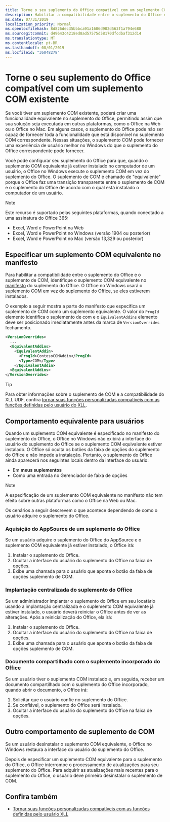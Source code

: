 ```yaml
---
title: Torne o seu suplemento do Office compatível com um suplemento COM existente
description: Habilitar a compatibilidade entre o suplemento do Office e o suplemento COM equivalente
ms.date: 07/31/2019
localization_priority: Normal
ms.openlocfilehash: 8d826dec35bbbca91a1606d902d563f1a794e688
ms.sourcegitcommit: d49643c4218ed8ad57575d58170dfcdbaf312d14
ms.translationtype: MT
ms.contentlocale: pt-BR
ms.lasthandoff: 08/01/2019
ms.locfileid: "36048278"
---
```

# <a name="make-your-office-add-in-compatible-with-an-existing-com-add-in"></a>Torne o seu suplemento do Office compatível com um suplemento COM existente

Se você tiver um suplemento COM existente, poderá criar uma funcionalidade equivalente no suplemento do Office, permitindo assim que sua solução seja executada em outras plataformas, como o Office na Web ou o Office no Mac. Em alguns casos, o suplemento do Office pode não ser capaz de fornecer toda a funcionalidade que está disponível no suplemento COM correspondente. Nessas situações, o suplemento COM pode fornecer uma experiência de usuário melhor no Windows do que o suplemento do Office correspondente pode fornecer.

Você pode configurar seu suplemento do Office para que, quando o suplemento COM equivalente já estiver instalado no computador de um usuário, o Office no Windows execute o suplemento COM em vez do suplemento do Office. O suplemento de COM é chamado de "equivalente" porque o Office faz uma transição transparente entre o suplemento de COM e o suplemento do Office de acordo com o qual está instalado o computador de um usuário.

> [!NOTE]
> Este recurso é suportado pelas seguintes plataformas, quando conectado a uma assinatura do Office 365:
> - Excel, Word e PowerPoint na Web
> - Excel, Word e PowerPoint no Windows (versão 1904 ou posterior)
> - Excel, Word e PowerPoint no Mac (versão 13,329 ou posterior)

## <a name="specify-an-equivalent-com-add-in-in-the-manifest"></a>Especificar um suplemento COM equivalente no manifesto

Para habilitar a compatibilidade entre o suplemento do Office e o suplemento de COM, identifique o suplemento COM equivalente no [manifesto](add-in-manifests.md) do suplemento do Office. O Office no Windows usará o suplemento COM em vez do suplemento do Office, se eles estiverem instalados.

O exemplo a seguir mostra a parte do manifesto que especifica um suplemento de COM como um suplemento equivalente. O valor do `ProgId` elemento identifica o suplemento de com e o `EquivalentAddins` elemento deve ser posicionado imediatamente antes da marca de `VersionOverrides` fechamento.

```xml
<VersionOverrides>
  ...
  <EquivalentAddins>
    <EquivalentAddin>
      <ProgId>ContosoCOMAddin</ProgId>
      <Type>COM</Type>
    </EquivalentAddin>
  <EquivalentAddins>
</VersionOverrides>
```

> [!TIP]
> Para obter informações sobre o suplemento de COM e a compatibilidade do XLL UDF, confira [tornar suas funções personalizadas compatíveis com as funções definidas pelo usuário do XLL](../excel/make-custom-functions-compatible-with-xll-udf.md).

## <a name="equivalent-behavior-for-users"></a>Comportamento equivalente para usuários

Quando um suplemento COM equivalente é especificado no manifesto do suplemento do Office, o Office no Windows não exibirá a interface do usuário do suplemento do Office se o suplemento COM equivalente estiver instalado. O Office só oculta os botões da faixa de opções do suplemento do Office e não impede a instalação. Portanto, o suplemento do Office ainda aparecerá nos seguintes locais dentro da interface do usuário:

- Em **meus suplementos**
- Como uma entrada no Gerenciador de faixa de opções

> [!NOTE]
> A especificação de um suplemento COM equivalente no manifesto não tem efeito sobre outras plataformas como o Office na Web ou Mac.

Os cenários a seguir descrevem o que acontece dependendo de como o usuário adquire o suplemento do Office.

### <a name="appsource-acquisition-of-an-office-add-in"></a>Aquisição do AppSource de um suplemento do Office

Se um usuário adquire o suplemento do Office do AppSource e o suplemento COM equivalente já estiver instalado, o Office irá:

1. Instalar o suplemento do Office.
2. Ocultar a interface do usuário do suplemento do Office na faixa de opções.
3. Exibe uma chamada para o usuário que aponta o botão da faixa de opções suplemento de COM.

### <a name="centralized-deployment-of-office-add-in"></a>Implantação centralizada do suplemento do Office

Se um administrador implantar o suplemento do Office em seu locatário usando a implantação centralizada e o suplemento COM equivalente já estiver instalado, o usuário deverá reiniciar o Office antes de ver as alterações. Após a reinicialização do Office, ela irá:

1. Instalar o suplemento do Office.
2. Ocultar a interface do usuário do suplemento do Office na faixa de opções.
3. Exibe uma chamada para o usuário que aponta o botão da faixa de opções suplemento de COM.

### <a name="document-shared-with-embedded-office-add-in"></a>Documento compartilhado com o suplemento incorporado do Office

Se um usuário tiver o suplemento COM instalado e, em seguida, receber um documento compartilhado com o suplemento do Office incorporado, quando abrir o documento, o Office irá:

1. Solicitar que o usuário confie no suplemento do Office.
2. Se confiável, o suplemento do Office será instalado.
3. Ocultar a interface do usuário do suplemento do Office na faixa de opções.

## <a name="other-com-add-in-behavior"></a>Outro comportamento de suplemento de COM

Se um usuário desinstalar o suplemento COM equivalente, o Office no Windows restaura a interface do usuário do suplemento do Office.

Depois de especificar um suplemento COM equivalente para o suplemento do Office, o Office interrompe o processamento de atualizações para seu suplemento do Office. Para adquirir as atualizações mais recentes para o suplemento do Office, o usuário deve primeiro desinstalar o suplemento de COM.

## <a name="see-also"></a>Confira também

- [Tornar suas funções personalizadas compatíveis com as funções definidas pelo usuário XLL](../excel/make-custom-functions-compatible-with-xll-udf.md)
